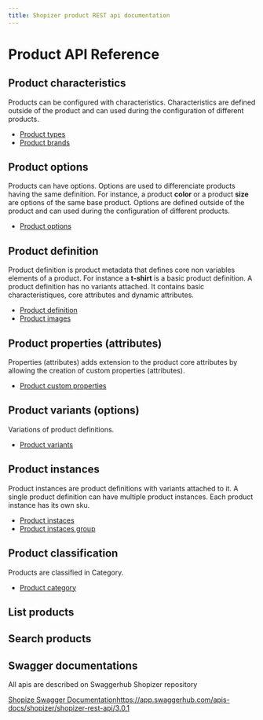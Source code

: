 ```yaml
---
title: Shopizer product REST api documentation
---
```


# Product API Reference

## Product characteristics

Products can be configured with characteristics. Characteristics are defined outside of the product and can used during the configuration of different products.

- [Product types](./product-types)
- [Product brands](./product-brands)

## Product options

Products can have options. Options are used to differenciate products having the same definition. For instance, a product **color** or a product **size** are options of the same base product. Options are defined outside of the product and can used during the configuration of different products.

- [Product options](./product-options)

## Product definition

Product definition is product metadata that defines core non variables elements of a product. For instance a **t-shirt** is a basic product definition. A product definition has no variants attached. It contains basic characteristiques, core attributes and dynamic attributes.

- [Product definition](./product-definition)
- [Product images](./product-images)


## Product properties (attributes)

Properties (attributes) adds extension to the product core attributes by allowing the creation of custom properties (attributes).

- [Product custom properties](./product-properties)

## Product variants (options)

Variations of product definitions.

- [Product variants](./product-variants)

## Product instances

Product instances are product definitions with variants attached to it. A single product definition can have multiple product instances. Each product instance has its own sku.

- [Product instaces](./product-instances)
- [Product instaces group](./product-instances-group)

## Product classification

Products are classified in Category.

- [Product category](./product-category)

## List products

## Search products




## Swagger documentations

All apis are described on Swaggerhub Shopizer repository

[Shopize Swagger Documentation](https://groups.google.com/forum/#!forum/shopizer)https://app.swaggerhub.com/apis-docs/shopizer/shopizer-rest-api/3.0.1